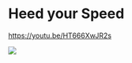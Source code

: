 # Heed your Speed

https://youtu.be/HT666XwJR2s

[![](http://img.youtube.com/vi/HT666XwJR2s/0.jpg)](http://www.youtube.com/watch?v=HT666XwJR2s)


